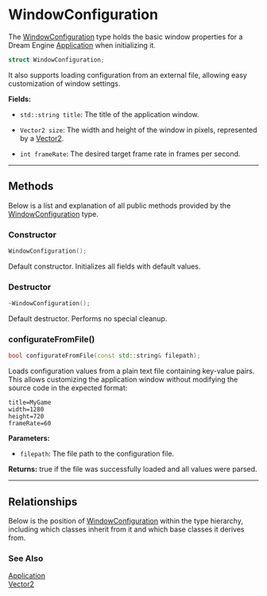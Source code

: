 # WindowConfiguration

The [WindowConfiguration](WindowConfiguration.md) type 
holds the basic window properties
for a Dream Engine [Application](Application.md) 
when initializing it.

```c++
struct WindowConfiguration;
```

It also supports loading configuration from an external 
file, allowing easy customization of window settings.

**Fields:**

- `std::string title`: The title of the application window.

- `Vector2 size`: The width and height of the window in pixels, represented by a [Vector2](Vector2.md).

- `int frameRate`: The desired target frame rate in frames per second.

---

## Methods

Below is a list and explanation of all public methods
provided by the [WindowConfiguration](WindowConfiguration.md) type.

### Constructor

```c++
WindowConfiguration();
```

Default constructor. Initializes all fields with default values.

### Destructor

```c++
~WindowConfiguration();
```

Default destructor. Performs no special cleanup.

### configurateFromFile()

```c++
bool configurateFromFile(const std::string& filepath);
```

Loads configuration values from a plain text file 
containing key-value pairs. This allows customizing 
the application window without modifying the source code 
in the expected format:

```config
title=MyGame
width=1280
height=720
frameRate=60
```

**Parameters:**
- `filepath`: The file path to the configuration file.

**Returns:**
true if the file was successfully loaded and all values were parsed.

---

## Relationships
Below is the position of [WindowConfiguration](WindowConfiguration.md)
within the type hierarchy, including which classes inherit
from it and which base classes it derives from.

### See Also
[Application](Application.md) <br>
[Vector2](Vector2.md)